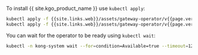 To install {{ site.kgo_product_name }} use `kubectl apply`:

```bash
kubectl apply -f {{site.links.web}}/assets/gateway-operator/v{{page.version}}/crds.yaml --server-side
kubectl apply -f {{site.links.web}}/assets/gateway-operator/v{{page.version}}/all_controllers.yaml
```

You can wait for the operator to be ready using `kubectl wait`:

```bash
kubectl -n kong-system wait --for=condition=Available=true --timeout=120s deployment/gateway-operator-controller-manager
```
